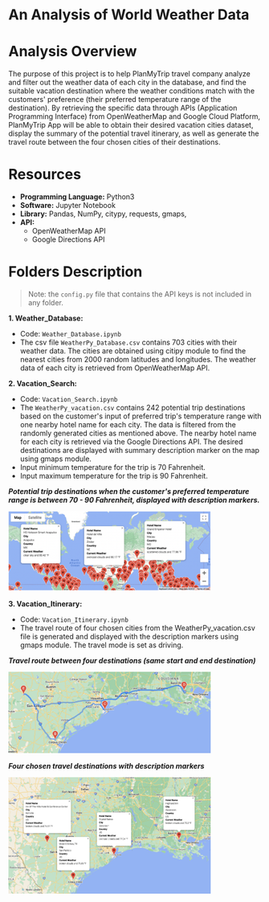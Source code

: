 # An Analysis of World Weather Data
# Analysis Overview

The purpose of this project is to help PlanMyTrip travel company analyze and filter out the weather data of each city in the database, and find the suitable vacation destination where the weather conditions match with the customers' preference (their preferred temperature range of the destination). By retrieving the specific data through APIs (Application Programming Interface) from OpenWeatherMap and Google Cloud Platform, PlanMyTrip App will be able to obtain their desired vacation cities dataset, display the summary of the potential travel itinerary, as well as generate the travel route between the four chosen cities of their destinations.


# Resources
+ **Programming Language:** Python3
+ **Software:** Jupyter Notebook
+ **Library:** Pandas, NumPy, citypy, requests, gmaps, 
+ **API:**
	+ OpenWeatherMap API
	+ Google Directions API

# Folders Description
> Note: the `config.py` file that contains the API keys is not included in any folder.

**1. Weather_Database:**
+ Code: `Weather_Database.ipynb`
+ The csv file `WeatherPy_Database.csv` contains 703 cities with their weather data. The cities are obtained using citipy module to find the nearest cities from 2000 random latitudes and longitudes. The weather data of each city is retrieved from OpenWeatherMap API.

**2. Vacation_Search:** 
+ Code: `Vacation_Search.ipynb`
+ The `WeatherPy_vacation.csv` contains 242 potential trip destinations based on the customer's input of preferred trip's temperature range with one nearby hotel name for each city. The data is filtered from the randomly generated cities as mentioned above. The nearby hotel name for each city is retrieved via the Google Directions API. The desired destinations are displayed with summary description marker on the map using gmaps module.
+ Input minimum temperature for the trip is 70 Fahrenheit.
+ Input maximum temperature for the trip is 90 Fahrenheit.

***Potential trip destinations when the customer's preferred temperature range is between 70 - 90 Fahrenheit, displayed with description markers.***

<img src= https://github.com/asama-w/World_Weather_Analysis/blob/main/Vacation_Search/WeatherPy_vacation_map.png width="80%" height="80%">

**3. Vacation_Itinerary:**
+ Code: `Vacation_Itinerary.ipynb`
+ The travel route of four chosen cities from the WeatherPy_vacation.csv file is generated and displayed with the description markers using gmaps module. The travel mode is set as driving. 

***Travel route between four destinations (same start and end destination)***

<img src= https://github.com/asama-w/World_Weather_Analysis/blob/main/Vacation_Itinerary/WeatherPy_travel_map.png width="80%" height="80%">

***Four chosen travel destinations with description markers***

<img src= https://github.com/asama-w/World_Weather_Analysis/blob/main/Vacation_Itinerary/WeatherPy_travel_map_markers.png width="80%" height="80%">
